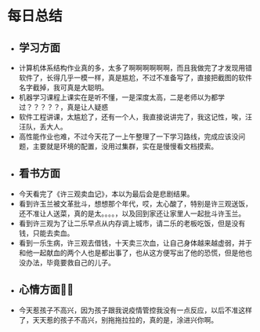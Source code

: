 # 每日总结
* ## 学习方面
* 计算机体系结构作业真的多，太多了啊啊啊啊啊啊，而且我做完了才发现用错软件了，长得几乎一模一样，真是尴尬，不过不准备写了，直接把截图的软件名字截掉，我可真是大聪明。
* 机器学习课程上课实在是听不懂，一是深度太高，二是老师以为都学过？？？？？，真是让人疑惑
* 软件工程讲课，太尴尬了，还有一个人，我直接说讲完了，我这记性，唉，汪汪队，丢大人。
* 高性能作业也难，不过今天花了一上午整理了一下学习路线，完成应该没问题，主要就是环境的配置，没用过集群，实在是慢慢看文档摸索。
* ## 看书方面
* 今天看完了《许三观卖血记》，本以为最后会是悲剧结果。
* 看到许玉兰被文革批斗，想想那个年代，哎，太心酸了，特别是许三观送饭，还不准让人送菜，真的是太。。。。，以及回到家还让家里人一起批斗许玉兰。
* 看到许三观为了让二乐早点从内存调上城市，请二乐的老板吃饭，但是没有钱，只能去卖血。
* 看到一乐生病，许三观去借钱，十天卖三次血，让自己身体越来越虚弱，并于和他一起献血的两个人也是都出事了，也从这方便写出了他的恐慌，但是他也没办法，毕竟要救自己的儿子。
* ## 心情方面😮‍💨
* 今天惹孩子不高兴，因为孩子跟我说疫情管控我没有一点反应，以后不准这样了，天天惹的孩子不高兴，别拖拖拉拉的，真的是，涂进兴你啊。